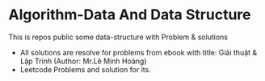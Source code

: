 # Algorithm-Data And Data Structure

This is repos public some data-structure with Problem & solutions

- All solutions are resolve for problems from ebook with title: Giải thuật & Lập Trình (Author: Mr.Lê Minh Hoàng)
- Leetcode Problems and solution for its.
